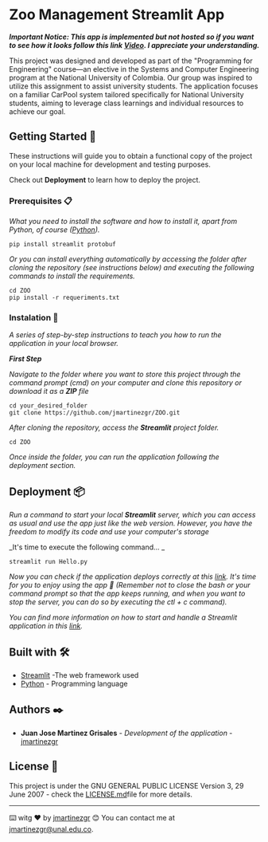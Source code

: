 # Zoo Management Streamlit App

**_Important Notice: This app is implemented but not hosted so if you want to see how it looks follow this link [Video](). I appreciate your understanding._**

This project was designed and developed as part of the "Programming for Engineering" course—an elective in the Systems and Computer Engineering program at the National University of Colombia. Our group was inspired to utilize this assignment to assist university students. The application focuses on a familiar CarPool system tailored specifically for National University students, aiming to leverage class learnings and individual resources to achieve our goal.

## Getting Started 🚀

These instructions will guide you to obtain a functional copy of the project on your local machine for development and testing purposes.

Check out **Deployment** to learn how to deploy the project.

### Prerequisites 📋

_What you need to install the software and how to install it, apart from Python, of course ([Python](https://www.python.org/downloads/))._
```
pip install streamlit protobuf
```
_Or you can install everything automatically by accessing the folder after cloning the repository (see instructions below) and executing the following commands to install the requirements._

```
cd ZOO
pip install -r requeriments.txt
```

### Instalation 🔧

_A series of step-by-step instructions to teach you how to run the application in your local browser._

_**First Step**_

_Navigate to the folder where you want to store this project through the command prompt (cmd) on your computer and clone this repository or download it as a **ZIP** file_

```
cd your_desired_folder
git clone https://github.com/jmartinezgr/ZOO.git
```

_After cloning the repository, access the **Streamlit** project folder._

```
cd ZOO
```

_Once inside the folder, you can run the application following the deployment section._

## Deployment 📦

_Run a command to start your local **Streamlit** server, which you can access as usual and use the app just like the web version. However, you have the freedom to modify its code and use your computer's storage_

_It's time to execute the following command... _

```
streamlit run Hello.py
```

_Now you can check if the application deploys correctly at this [link](http://localhost:8501/). It's time for you to enjoy using the app 🙂 (Remember not to close the bash or your command prompt so that the app keeps running, and when you want to stop the server, you can do so by executing the ctl + c command)._

_You can find more information on how to start and handle a Streamlit application in this [link](https://streamlit.io/components/)._

## Built with 🛠️

* [Streamlit](https://streamlit.io/) -The web framework used
* [Python](https://www.python.org/) - Programming language

## Authors  ✒️

* **Juan Jose Martinez Grisales** - *Development of the application* - [jmartinezgr](https://github.com/jmartinezgr)

## License 📄

This project is under the GNU GENERAL PUBLIC LICENSE Version 3, 29 June 2007 - check the [LICENSE.md](LICENSE.md)file for more details.

---

⌨️ witg ❤️ by  [jmartinezgr](https://github.com/jmartinezgr) 😊 You can contact me at [jmartinezgr@unal.edu.co](mailto:jmartinezgr@unal.edu.co).

